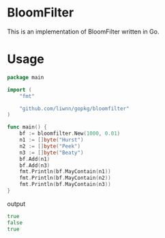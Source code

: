 # BloomFilter

This is an implementation of BloomFilter written in Go. 

# Usage

``` go
package main

import (
	"fmt"

	"github.com/liwnn/gopkg/bloomfilter"
)

func main() {
	bf := bloomfilter.New(1000, 0.01)
	n1 := []byte("Hurst")
	n2 := []byte("Peek")
	n3 := []byte("Beaty")
	bf.Add(n1)
	bf.Add(n3)
	fmt.Println(bf.MayContain(n1))
	fmt.Println(bf.MayContain(n2))
	fmt.Println(bf.MayContain(n3))
}
```
output
``` go
true
false
true
```
